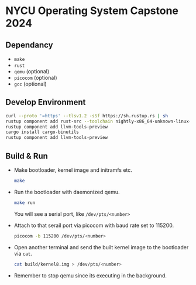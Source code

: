 # NYCU Operating System Capstone 2024

## Dependancy
- `make`
- `rust`
- `qemu` (optional)
- `picocom` (optional)
- `gcc` (optional)

## Develop Environment

```sh
curl --proto '=https' --tlsv1.2 -sSf https://sh.rustup.rs | sh
rustup component add rust-src --toolchain nightly-x86_64-unknown-linux-gnu
rustup component add llvm-tools-preview
cargo install cargo-binutils
rustup component add llvm-tools-preview
```


## Build & Run
- Make bootloader, kernel image and initramfs etc.
    ```sh
    make
    ```

- Run the bootloader with daemonized qemu.
    ```sh
    make run
    ```
    You will see a serial port, like `/dev/pts/<number>`

- Attach to that serail port via picocom with baud rate set to 115200.
    ```sh
    picocom -b 115200 /dev/pts/<number>
    ```

- Open another terminal and send the built kernel image to the bootloader via `cat`.
    ```sh
    cat build/kernel8.img > /dev/pts/<number>
    ```
- Remember to stop qemu since its executing in the background.
